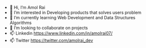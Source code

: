 - 👋 Hi, I’m Amol Rai
- 👀 I’m interested in Developing products that solves users problem
- 🌱 I’m currently learning Web Development and Data Structures Algorithms
- 💞️ I’m looking to collaborate on projects
- 📫 Linkedin https://www.linkedin.com/in/amolrai07/
- 📫 Twitter https://twitter.com/amolrai_dev

<!---
AmolRai/AmolRai is a ✨ special ✨ repository because its `README.md` (this file) appears on your GitHub profile.
You can click the Preview link to take a look at your changes.
--->
